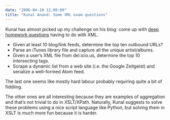 ```yaml
---
date: "2006-04-10 12:00:00"
title: "Kunal Anand: Some XML exam questions"
---
```




Kunal has almost picked up my challenge on his blog: come up with [deep homework questions](http://www.daniel-lemire.com/blog/archives/2006/02/06/most-frequently-asked-question-about-xml/) having to do with XML.

> 
- Given at least 10 blog/link feeds, determine the top ten outbound URLs?
- Parse an iTunes library file and capture all the unique artist/albums.
- Given a user&rsquo;s XML file from del.icio.us, determine the top 10 intersecting tags.
- Scrape a dynamic list from a web site (i.e. the Google Zeitgeist) and serialize a well-formed Atom feed.




The last one seems like mostly hard labour probably requiring quite a bit of fiddling.

The other ones are all interesting because they are examples of aggregation and that&rsquo;s not trivial to do in XSLT/XPath. Naturally, Kunal suggests to solve these problems using a nice script language like Python, but solving them in XSLT is much more fun because it is harder.

